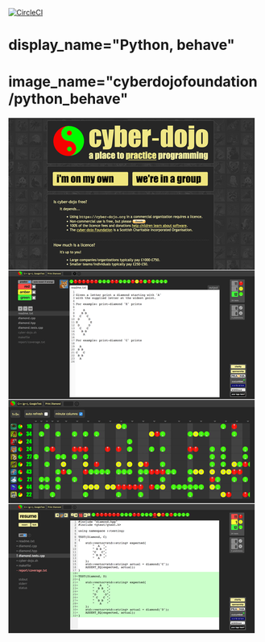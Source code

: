 

[![CircleCI](https://circleci.com/gh/cyber-dojo-languages/python-behave.svg?style=svg)](https://circleci.com/gh/cyber-dojo-languages/python-behave)

# display_name="Python, behave"
# image_name="cyberdojofoundation/python_behave"

![cyber-dojo.org home page](https://github.com/cyber-dojo/cyber-dojo/blob/master/shared/home_page_snapshot.png)
